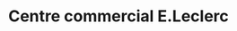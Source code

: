 ---
title: "Centre commercial E.Leclerc"
url: /chatte/centre-commercial-e-leclerc/
shop: Supermarkt
---